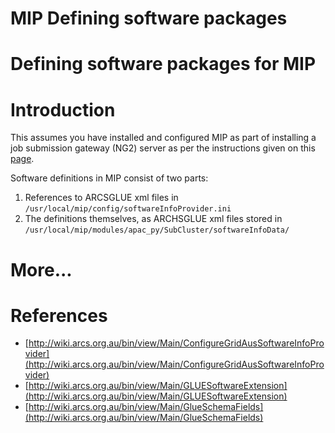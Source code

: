 # MIP Defining software packages

# Defining software packages for MIP 

# Introduction

This assumes you have installed and configured MIP as part of installing a job submission gateway (NG2) server as per the instructions given on this [page](https://reannz.atlassian.net/wiki/pages/createpage.action?spaceKey=BeSTGRID&title=Setting_up_an_NG2&linkCreation=true&fromPageId=3816950915).

Software definitions in MIP consist of two parts:

1. References to ARCSGLUE xml files in `/usr/local/mip/config/softwareInfoProvider.ini`
2. The definitions themselves, as ARCHSGLUE xml files stored in `/usr/local/mip/modules/apac_py/SubCluster/softwareInfoData/`

# More...

# References

- [http://wiki.arcs.org.au/bin/view/Main/ConfigureGridAusSoftwareInfoProvider](http://wiki.arcs.org.au/bin/view/Main/ConfigureGridAusSoftwareInfoProvider)
- [http://wiki.arcs.org.au/bin/view/Main/GLUESoftwareExtension](http://wiki.arcs.org.au/bin/view/Main/GLUESoftwareExtension)
- [http://wiki.arcs.org.au/bin/view/Main/GlueSchemaFields](http://wiki.arcs.org.au/bin/view/Main/GlueSchemaFields)
